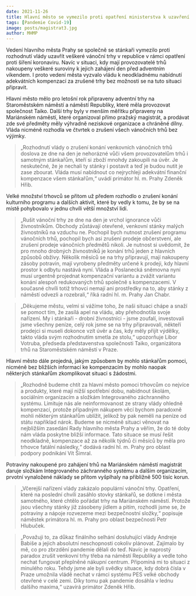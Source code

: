 ```yaml
---
date: 2021-11-26
title: Hlavní město se vymezilo proti opatření ministerstva k uzavření trhů den před prvním adventním víkendem
tags: [Pandemie Covid-19]
image: posts/magistrat3.jpg
author: MHMP
---
```


Vedení hlavního města Prahy se společně se stánkaři vymezilo proti rozhodnutí vlády uzavřít veškeré vánoční trhy v republice v rámci opatření proti šíření koronaviru. Navíc v situaci, kdy mají provozovatelé trhů nakoupeny veškeré suroviny k jejich zahájení den před adventním víkendem. I proto vedení města vyzvalo vládu k neodkladnému nabídnutí adekvátních kompenzací za zrušené trhy bez možnosti se na tuto situaci připravit.

Hlavní město mělo pro letošní rok připraveny adventní trhy na Staroměstském náměstí a náměstí Republiky, které měla provozovat společnost Taiko. Další trhy byly v menším měřítku připraveny na Mariánském náměstí, které organizoval přímo pražský magistrát, a prodávat zde své předměty měly výhradně neziskové organizace a chráněné dílny. Vláda nicméně rozhodla ve čtvrtek o zrušení všech vánočních trhů bez výjimky.

> „Rozhodnutí vlády o zrušení konání venkovních vánočních trhů doslova ze dne na den je nehorázné vůči všem provozovatelům trhů i samotným stánkařům, kteří si zboží mnohdy zakoupili na úvěr. Je neskutečné, že je nechali ty stánky i postavit a teď je budou nutit je zase zbourat. Vláda musí nabídnout co nejrychleji adekvátní finanční kompenzace všem stánkařům,“ uvádí primátor hl. m. Prahy Zdeněk Hřib. 

Velké množství trhovců se přitom už předem rozhodlo o zrušení konání kulturního programu a dalších aktivit, které by vedly k tomu, že by se na místě pohybovalo v jednu chvíli větší množství lidí. 

> „Rušit vánoční trhy ze dne na den je vrchol ignorance vůči živnostníkům. Obchody zůstávají otevřené, venkovní stánky malých živnostníků na vzduchu ne. Pochopil bych nutnost zrušení programu vánočních trhů, pochopil bych asi zrušení prodeje občerstvení, ale zrušení prodeje vánočních předmětů nikoli. Je nutnost si uvědomit, že pro mnoho drobných živnostníků je konání trhů jeden z hlavních způsobů obživy. Několik měsíců se na trhy připravují, mají nakoupeny zásoby potravin, mají vyrobeny předměty určené k prodeji, kdy hlavní prostor k odbytu nastává nyní. Vláda a Poslanecká sněmovna nyní musí urgentně projednat kompenzační variantu a zvážit variantu konání alespoň redukovaných trhů společně s kompenzacemi. V současné chvíli totiž trhovci nemají ani prostředky na to, aby stánky z náměstí odvezli a rozebrali,“ říká radní hl. m. Prahy Jan Chabr.

> „Děkujeme městu, velmi si vážíme toho, že naši situaci chápe a snaží se pomoct tím, že zasílá apel na vládu, aby přehodnotila svoje nařízení. My i stánkaři - drobní živnostníci - jsme zoufalí, investovali jsme všechny peníze, celý rok jsme se na trhy připravovali, někteří prodejci si museli dokonce vzít úvěr a čas, kdy měly přijít výdělky, takto vláda svým rozhodnutím smetla ze stolu,“ upozorňuje Libor Votruba, předseda představenstva společnosti Taiko, organizátora trhů na Staroměstském náměstí v Praze.

Hlavní město dále projedná, jakým způsobem by mohlo stánkařům pomoci, nicméně bez bližších informací ke kompenzacím by mohlo naopak některých stánkařům zkomplikovat situaci s žádostmi. 

>„Rozhodně budeme chtít za hlavní město pomoci trhovcům co nejvíce a produkty, které mají nižší spotřební dobu, nabídnout školám, sociálním organizacím a složkám Integrovaného záchranného systému. Limituje nás ale neinformovanost ze strany vlády ohledně kompenzací, protože případným nákupem věcí bychom paradoxně mohli některým stánkařům ublížit, jelikož by pak neměli na peníze od státu například nárok. Budeme se nicméně situaci věnovat na nejbližším zasedání Rady hlavního města Prahy a věřím, že do té doby nám vláda poskytne bližší informace. Tato situace se musí řešit neodkladně, kompenzace až za několik týdnů či měsíců by měla pro trhovce fatální následky,“ dodává radní hl. m. Prahy pro oblast podpory podnikání Vít Šimral.

Potraviny nakoupené pro zahájení trhů na Mariánském náměstí magistrát daruje složkám Integrovaného záchranného systému a dalším organizacím, prvotní vynaložené náklady se přitom vyšplhaly na přibližně 500 tisíc korun. 

> „Včerejší nařízení vlády zakázalo populární vánoční trhy. Opatření, které na poslední chvíli zasáhlo stovky stánkařů, se dotkne i města samotného, které chtělo pořádat trhy na Mariánském náměstí. Protože jsou všechny stánky již zásobeny jídlem a pitím, rozhodli jsme se, že potraviny a nápoje rozvezeme mezi bezpečnostní složky,“ popisuje náměstek primátora hl. m. Prahy pro oblast bezpečnosti Petr Hlubuček. 

> „Považuji to, za důkaz finálního selhání dosluhující vlády Andreje Babiše a jejich absolutní neschopnosti cokoliv plánovat. Zajímalo by mě, co pro zbrzdění pandemie dělali do teď. Navíc je naprostý paradox zrušit venkovní trhy třeba na náměstí Republiky a vedle toho nechat fungovat přeplněné nákupní centrum. Připomíná mi to situaci z minulého roku. Tehdy jsme ale byli svědky situace, kdy dobrá čísla v Praze umožnila vládě nechat v rámci systému PES velké obchody otevřené v celé zemi. Díky tomu pak pandemie dosáhla v lednu dalšího maxima,“ uzavírá primátor Zdeněk Hřib.  
 
